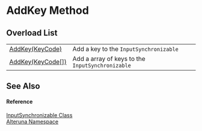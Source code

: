 # AddKey Method


## Overload List
<table>
<tr>
<td><a href="M_Alteruna_InputSynchronizable_AddKey">AddKey(KeyCode)</a></td>
<td>Add a key to the <code>InputSynchronizable</code></td></tr>
<tr>
<td><a href="M_Alteruna_InputSynchronizable_AddKey_1">AddKey(KeyCode[])</a></td>
<td>Add a array of keys to the <code>InputSynchronizable</code></td></tr>
</table>

## See Also


#### Reference
<a href="T_Alteruna_InputSynchronizable">InputSynchronizable Class</a>  
<a href="N_Alteruna">Alteruna Namespace</a>  

